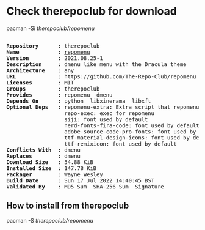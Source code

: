 # Check therepoclub for download

pacman -Si *therepoclub/repomenu*

<div class="highlight"><pre class="highlight"><text>
<b>Repository</b>      : therepoclub
<b>Name</b>            : <a href="../../x86_64/repomenu-2021.08.25-1-any.pkg.tar.zst">repomenu</a>
<b>Version</b>         : 2021.08.25-1
<b>Description</b>     : dmenu like menu with the Dracula theme
<b>Architecture</b>    : any
<b>URL</b>             : https://github.com/The-Repo-Club/repomenu
<b>Licenses</b>        : MIT
<b>Groups</b>          : therepoclub
<b>Provides</b>        : repomenu  dmenu
<b>Depends On</b>      : python  libxinerama  libxft
<b>Optional Deps</b>   : repomenu-extra: Extra script that repomenu can use
                  repo-exec: exec for repomenu
                  siji: font used by default
                  nerd-fonts-fira-code: font used by default
                  adobe-source-code-pro-fonts: font used by default
                  ttf-material-design-icons: font used by default
                  ttf-remixicon: font used by default
<b>Conflicts With</b>  : dmenu
<b>Replaces</b>        : dmenu
<b>Download Size</b>   : 54.88 KiB
<b>Installed Size</b>  : 147.78 KiB
<b>Packager</b>        : Wayne Wesley <wayne6324@gmail.com>
<b>Build Date</b>      : Sun 17 Jul 2022 14:40:45 BST
<b>Validated By</b>    : MD5 Sum  SHA-256 Sum  Signature
</text></pre></div>

## How to install from therepoclub

pacman -S *therepoclub/repomenu*
